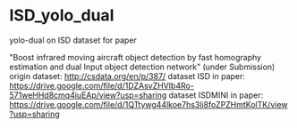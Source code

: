 # ISD_yolo_dual
yolo-dual on ISD dataset for paper 

"Boost infrared moving aircraft object detection by fast homography estimation and dual Input object detection network" (under Submission)
origin dataset: http://csdata.org/en/p/387/
dataset ISD in paper: https://drive.google.com/file/d/1DZAsvZHVIb4Ro-571weHHd8cmq4iuEAp/view?usp=sharing
dataset ISDMINI  in paper: https://drive.google.com/file/d/1QTtywg44lkoe7hs3li8foZPZHmtKolTK/view?usp=sharing

